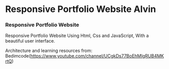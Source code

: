 # Responsive Portfolio Website Alvin

### Responsive Portfolio Website
Responsive Portfolio Website Using Html, Css and JavaScript, With a beautiful user interface.


Architecture and learning resources from: Bedimcode(https://www.youtube.com/channel/UCgkDs77BoEhMIgRUB4MKrtQ)
